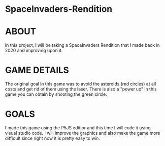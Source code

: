 # SpaceInvaders-Rendition

# ABOUT
In this project, I will be taking a SpaceInvaders Rendition that I made back in 2020 and improving upon it. 

# GAME DETAILS 
The original goal in this game was to avoid the asteroids (red circles) at all costs and get rid of them using the laser. 
There is also a "power up" in this game you can obtain by shooting the green circle. 

# GOALS
I made this game using the P5JS editior and this time I will code it using visual studio code. I will improve the graphics and also make the game more difficult since right now it is pretty easy to win. 
